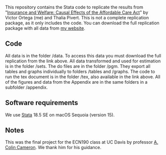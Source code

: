 
This repository contains the Stata code to replicate the results from "[Insurance and Welfare:
Causal Effects of the Affordable Care Act](https://vaolh.github.io/obamacare.pdf)" by Victor Ortega (me) and Thalia Pivert.
This is not a complete replication package, as it only includes the code. You can download the full replication package with all data from [my website](https://vaolh.github.io/research#:~:text=ECN190.%20UC%20Davis.-,Replication.,-Slides.).


## Code

All data is in the folder /data. To access this data you must download the full replication from the link above. All data transformed and used for estimation is in the folder /sets.  The do files are in the folder /pgm. They export all tables and graphs individually to folders /tables and /graphs. The code to run the tex document is in the folder /tex, also available in the link above. All of the figures and data from the Appendix are in the same folders in a subfolder /appendix.

## Software requirements

We use [Stata](http://www.stata.com) 18.5 SE on macOS Sequoia (version 15).

## Notes

This was the final project for the ECN190 class at UC Davis by professor [A. Colin Cameron](https://cameron.econ.ucdavis.edu). We thank him for his guidance.

